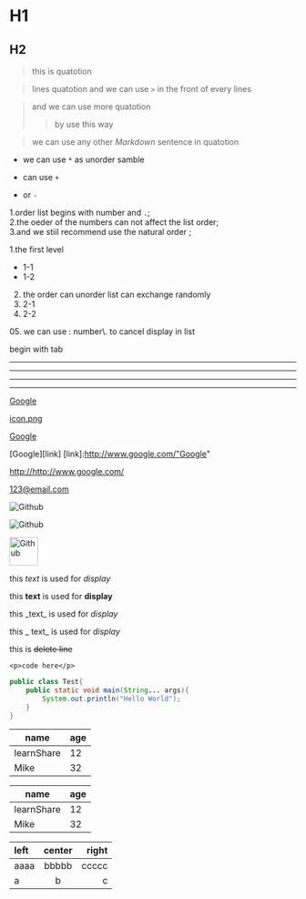H1
=====

H2
----

>this is quatotion

>lines quatotion
>and we can use `>` in the front of every lines

>and we can use more quatotion
>>by use this way

>we can use any other *Markdown* sentence in quatotion 

* we can use `*` as unorder samble
+ can use `+`
- or `-`

1.order list begins with number and `.`;  
2.the oeder of the numbers can not affect the list order;  
3.and we stiil recommend use the natural order ;

1.the first level
+ 1-1
+ 1-2
2. the order can unorder list can exchange randomly
1. 2-1
2. 2-2

05\. we can use : number\\. to cancel display in list

<html>  begin with tab
    <title>Markdown</title>
</html>     

***
-----
-----
* * *

[Google](http://www.google.com/)

[icon.png](./images/icon.png)

[Google](http://www.google.com/"Google")

[Google][link]
[link]:http://www.google.com/"Google"

<http://http://www.google.com/>

<123@email.com>

![Github](https://avatars2.githubusercontent.com/u/3265208?v=3&s=100 "GitHub,Social Coding")

![Github][github]

[github]:https://avatars2.githubusercontent.com/u/3265208?v=3&s=100 "GitHub,Social Coding"

<img src="https://avatars2.githubusercontent.com/u/3265208?v=3&s=100" alt="Github" title="GitHub,Social Coding" width="50" height="50" />

this _text_ is used for *display*

this __text__ is used for **display**

this \_text\_ is used for *display*

this _ text_ is used for *display*

this is ~~delete line~~

```
<p>code here</p>
```

```java
public class Test{
    public static void main(String... args){
        System.out.println("Hello World");
    }
}
```

name | age
---- | ---
learnShare | 12
Mike | 32


|  name      | age |
| ----       | --- |
| learnShare | 12  |
| Mike       | 32  |

| left|center|right|
| :---|:----:|----:|
| aaaa| bbbbb|ccccc|
| a   | b    |c    |
